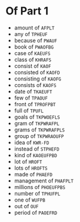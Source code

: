 # Of Part 1

* amount of `AFPLT`
* any of `TPHEUF`
* because of `PWAUF`
* book of `PWAOFBG`
* case of `KAEUFS`
* class of `KHRAFS`
* consist of `KAOF`
* consisted of `KAOFD`
* consisting of `KAOFG`
* consists of `KAOFS`
* date of `TKAEUFT`
* few of `TPAOUF`
* front of `TPROFPBT`
* full of `TPUFL`
* goals of `TKPWOEFLS`
* gram of `TKPWRAFPL`
* grams of `TKPWRAFPLS`
* group of `TKPWRAOUFP`
* idea of `KWR-FD`
* instead of `STPHEFD`
* kind of `KAOEUFPBD`
* lot of `HROFT`
* lots of `HROFTS`
* made of `PHAEFD`
* management of `PHAFPLT`
* millions of `PHOEUFPBS`
* number of `TPHUFPL`
* one of `WUFPB`
* out of `OUF`
* period of `PAOEFRD`
